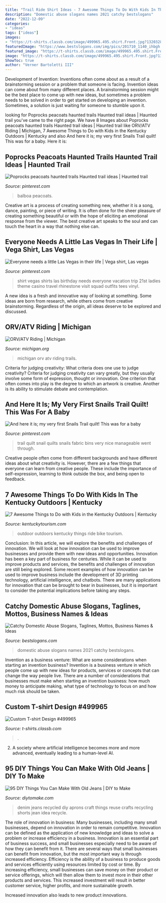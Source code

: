 ```yaml
---
title: "Trail Ride Shirt Ideas - 7 Awesome Things To Do With Kids In The Kentucky Outdoors"
description: "Domestic abuse slogans names 2021 catchy bestslogans"
date: "2022-12-09"
categories:
- "ideas"
tags: ["ideas"]
images:
- "https://t-shirts.classb.com/image/499965.495.shirt.Front.jpg?1320328443"
featuredImage: "https://www.bestslogans.com/img/pics/201710_1140_ihbgh.png"
featured_image: "https://t-shirts.classb.com/image/499965.495.shirt.Front.jpg?1320328443"
image: "https://t-shirts.classb.com/image/499965.495.shirt.Front.jpg?1320328443"
ShowToc: true
author: "Verner Bartoletti III"
---
```



Development of Invention: Inventions often come about as a result of a brainstorming session or a problem that someone is facing.
Invention ideas can come about from many different places. A brainstorming session might be the best place to come up with new ideas, but sometimes a problem needs to be solved in order to get started on developing an invention. Sometimes, a solution is just waiting for someone to stumble upon it.

	

		
looking for Poprocks peacoats haunted trails Haunted trail ideas | Haunted trail you've came to the right page. We have 8 Images about Poprocks peacoats haunted trails Haunted trail ideas | Haunted trail like ORV/ATV Riding | Michigan, 7 Awesome Things to Do with Kids in the Kentucky Outdoors | Kentucky and also And here it is; my very first Snails Trail quilt! This was for a baby. Here it is:
		
    
## Poprocks Peacoats Haunted Trails Haunted Trail Ideas | Haunted Trail

<img loading=lazy src="https://i.pinimg.com/originals/09/c6/40/09c640907c65b9155f45244e75ad0d3b.jpg" onerror="this.onerror=null;this.src='https://tse4.mm.bing.net/th?id=OIP.VfUiliFBWgcwRplB0gNTEwHaJ4&amp;pid=15.1';" alt="Poprocks peacoats haunted trails Haunted trail ideas | Haunted trail">

_Source: pinterest.com_

>balboa peacoats. 

	

Creative art is a process of creating something new, whether it is a song, dance, painting, or piece of writing. It is often done for the sheer pleasure of creating something beautiful or with the hope of eliciting an emotional response from the viewer. The best creative art speaks to the soul and can touch the heart in a way that nothing else can.

    
## Everyone Needs A Little Las Vegas In Their Life | Vega Shirt, Las Vegas

<img loading=lazy src="https://i.pinimg.com/originals/3d/5e/74/3d5e74dcb5b767b09c0cd92dac5a33c2.jpg" onerror="this.onerror=null;this.src='https://tse1.mm.bing.net/th?id=OIP.LoZpzMRlwZMqiOzI8OJAYAHaJ4&amp;pid=15.1';" alt="Everyone needs a little Las Vegas in their life | Vega shirt, Las vegas">

_Source: pinterest.com_

>shirt vegas shirts las birthday needs everyone vacation trip 21st ladies theme casino travel rhinestone visit squad outfits tees vinyl. 

	

A new idea is a fresh and innovative way of looking at something. Some ideas are born from research, while others come from creative brainstorming. Regardless of the origin, all ideas deserve to be explored and discussed.

    
## ORV/ATV Riding | Michigan

<img loading=lazy src="https://www.michigan.org/sites/default/files/uploads/2018/pure-michigan-orv-trails.jpg" onerror="this.onerror=null;this.src='https://tse3.mm.bing.net/th?id=OIP.rIotP5xBmmh7gIMDhP_RagHaD4&amp;pid=15.1';" alt="ORV/ATV Riding | Michigan">

_Source: michigan.org_

>michigan orv atv riding trails. 

	

Criteria for judging creativity: What criteria does one use to judge creativity?
Criteria for judging creativity can vary greatly, but they usually involve some form of expression, thought or innovation. One criterion that often comes into play is the degree to which an artwork is creative. Another is its ability to stimulate debate and contemplation.

    
## And Here It Is; My Very First Snails Trail Quilt! This Was For A Baby

<img loading=lazy src="https://i.pinimg.com/originals/10/c7/1d/10c71de50abd32586c34d223a1963735.jpg" onerror="this.onerror=null;this.src='https://tse4.mm.bing.net/th?id=OIP.snkuIM9E63RVeAwwQ0ktkgHaJ4&amp;pid=15.1';" alt="And here it is; my very first Snails Trail quilt! This was for a baby">

_Source: pinterest.com_

>trail quilt snail quilts snails fabric bins very nice manageable went through. 

	

Creative people often come from different backgrounds and have different ideas about what creativity is. However, there are a few things that everyone can learn from creative people. These include the importance of self-expression, learning to think outside the box, and being open to feedback.

    
## 7 Awesome Things To Do With Kids In The Kentucky Outdoors | Kentucky

<img loading=lazy src="https://www.kentuckytourism.com/sites/default/files/2020-02/kentucky_outdoor-family-bike-ride_teaser.jpg" onerror="this.onerror=null;this.src='https://tse3.mm.bing.net/th?id=OIP.vF209peGLW1yszypMyxwLQHaEK&amp;pid=15.1';" alt="7 Awesome Things to Do with Kids in the Kentucky Outdoors | Kentucky">

_Source: kentuckytourism.com_

>outdoor outdoors kentucky things ride bike tourism. 

	

Conclusion: In this article, we will explore the benefits and challenges of innovation. We will look at how innovation can be used to improve businesses and provide them with new ideas and opportunities.
Innovation has been a key part of business for centuries. While it can be used to improve products and services, the benefits and challenges of innovation are still being explored. Some recent examples of how innovation can be used to improve business include the development of 3D printing technology, artificial intelligence, and chatbots. There are many applications for innovation that can be brought to bear in businesses, but it is important to consider the potential implications before taking any steps.

    
## Catchy Domestic Abuse Slogans, Taglines, Mottos, Business Names &amp; Ideas

<img loading=lazy src="https://www.bestslogans.com/img/pics/201710_1140_ihbgh.png" onerror="this.onerror=null;this.src='https://tse2.mm.bing.net/th?id=OIP.45NvzSJuH1LAd_1On2aLtQHaHa&amp;pid=15.1';" alt="Catchy Domestic Abuse Slogans, Taglines, Mottos, Business Names &amp; Ideas">

_Source: bestslogans.com_

>domestic abuse slogans names 2021 catchy bestslogans. 

	

Invention as a business venture: What are some considerations when starting an invention business?
Invention is a business venture in which people come up with new ideas for products, services or concepts that can change the way people live. There are a number of considerations that businesses must make when starting an invention business: how much money to anticipate making, what type of technology to focus on and how much risk should be taken.

    
## Custom T-shirt Design #499965

<img loading=lazy src="https://t-shirts.classb.com/image/499965.495.shirt.Front.jpg?1320328443" onerror="this.onerror=null;this.src='https://tse4.mm.bing.net/th?id=OIP.UL22j4WZ2yGhQLJ8Odm3JQHaG3&amp;pid=15.1';" alt="Custom T-shirt Design #499965">

_Source: t-shirts.classb.com_

>. 

	

2. A society where artificial intelligence becomes more and more advanced, eventually leading to a human-level AI. 

    
## 95 DIY Things You Can Make With Old Jeans | DIY To Make

<img loading=lazy src="http://www.diytomake.com/wp-content/uploads/2016/11/DIY-Denim-Aprons.jpg" onerror="this.onerror=null;this.src='https://tse3.mm.bing.net/th?id=OIP.fmOfPdchB0vajQLUCHWH_wHaGS&amp;pid=15.1';" alt="95 DIY Things You Can Make With Old Jeans | DIY to Make">

_Source: diytomake.com_

>denim jeans recycled diy aprons craft things reuse crafts recycling shorts jean idea recycle. 

	

The role of innovation in business:
Many businesses, including many small businesses, depend on innovation in order to remain competitive. Innovation can be defined as the application of new knowledge and ideas to solve a problem or increase efficiency in a business. Innovation is an essential part of business success, and small businesses especially need to be aware of how they can benefit from it.
There are several ways that small businesses can benefit from innovation, but the most important way is through increased efficiency. Efficiency is the ability of a business to produce goods and services efficiently using resources limited by cost or time. By increasing efficiency, small businesses can save money on their product or service offerings, which will then allow them to invest more in their other products and services. This increased investment will result in better customer service, higher profits, and more sustainable growth.

Increased innovation also leads to new product innovations.

